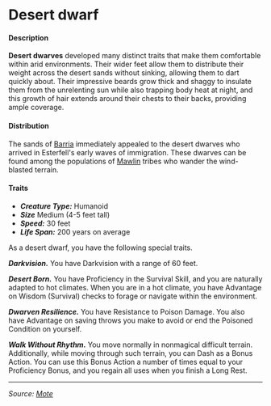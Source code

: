 # Desert dwarf

#### Description

**Desert dwarves** developed many distinct traits that make them comfortable within arid environments. Their wider feet allow them to distribute their weight across the desert sands without sinking, allowing them to dart quickly about. Their impressive beards grow thick and shaggy to insulate them from the unrelenting sun while also trapping body heat at night, and this growth of hair extends around their chests to their backs, providing ample coverage.

#### Distribution

The sands of [Barria](https://github.com/mpanighetti/dnd5e-mote/tree/main/mote/esterfell/barria) immediately appealed to the desert dwarves who arrived in Esterfell's early waves of immigration. These dwarves can be found among the populations of [Mawlin](https://github.com/mpanighetti/dnd5e-mote/tree/main/societies/mawlin) tribes who wander the wind-blasted terrain.

#### Traits

- _**Creature Type:**_ Humanoid
- _**Size**_ Medium (4-5 feet tall)
- _**Speed:**_ 30 feet
- _**Life Span:**_ 200 years on average

As a desert dwarf, you have the following special traits.

_**Darkvision.**_ You have Darkvision with a range of 60 feet.

_**Desert Born.**_ You have Proficiency in the Survival Skill, and you are naturally adapted to hot climates. When you are in a hot climate, you have Advantage on Wisdom (Survival) checks to forage or navigate within the environment.

_**Dwarven Resilience.**_ You have Resistance to Poison Damage. You also have Advantage on saving throws you make to avoid or end the Poisoned Condition on yourself.

_**Walk Without Rhythm.**_ You move normally in nonmagical difficult terrain. Additionally, while moving through such terrain, you can Dash as a Bonus Action. You can use this Bonus Action a number of times equal to your Proficiency Bonus, and you regain all uses when you finish a Long Rest.

---

_Source: [Mote](https://github.com/mpanighetti/dnd5e-mote)_
